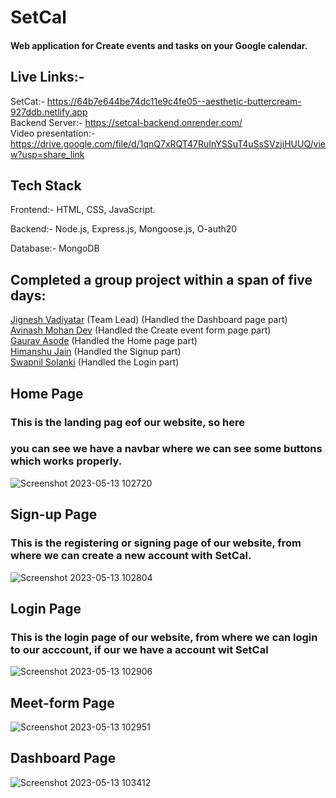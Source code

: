# SetCal

#### Web application for Create events and tasks on your Google calendar.

## Live Links:-
SetCat:- https://64b7e644be74dc11e9c4fe05--aesthetic-buttercream-927ddb.netlify.app
<br>
Backend Server:- https://setcal-backend.onrender.com/
<br>
Video presentation:- https://drive.google.com/file/d/1qnQ7xRQT47RuInYSSuT4uSsSVzjiHUUQ/view?usp=share_link 

## Tech Stack

 Frontend:- HTML, CSS, JavaScript.

 Backend:- Node.js, Express.js, Mongoose.js, O-auth20
 
 Database:- MongoDB

## Completed a group project within a span of five days:
[Jignesh Vadiyatar](https://github.com/Jignesh6775) (Team Lead) (Handled the Dashboard page part)
<br>
[Avinash Mohan Dev](https://github.com/0AvinashMohanDev1) (Handled the Create event form page part)
<br>
[Gaurav Asode](https://github.com/Gaurav040399)  (Handled the Home page part)
<br>
[Himanshu Jain](https://github.com/Himanshuj0311)  (Handled the Signup part)
<br>
[Swapnil Solanki](https://github.com/Swapnil887)  (Handled the Login part)
<br>

## Home Page
<h3>This is the landing pag eof our website, so here </h3>
<h3>you can see we have a navbar where we can see some buttons which works properly.</h3>

![Screenshot 2023-05-13 102720](https://github.com/Jignesh6775/muddled-canvas-7776/assets/119413894/458298e2-3851-4476-a3f7-cec49b5e1605)


## Sign-up Page
<h3>This is the registering or signing page of our website, 
from where we can create a new account with SetCal.</h3>

![Screenshot 2023-05-13 102804](https://github.com/Jignesh6775/muddled-canvas-7776/assets/119413894/191699a9-02c2-437f-8538-aa5f0dcdf964)


## Login Page
<h3>This is the login page of our website, from where we can login to our acccount, if our we have a account wit SetCal</h3>

![Screenshot 2023-05-13 102906](https://github.com/Jignesh6775/muddled-canvas-7776/assets/119413894/dbcb9774-40aa-44b7-9883-9fa7ad9c932a)

## Meet-form Page
![Screenshot 2023-05-13 102951](https://github.com/Jignesh6775/muddled-canvas-7776/assets/119413894/893d0b24-adca-448a-baec-8d0dc1801812)


## Dashboard Page
![Screenshot 2023-05-13 103412](https://github.com/Jignesh6775/muddled-canvas-7776/assets/119413894/93cb9274-d69f-4bc6-a571-5a948d18d062)

